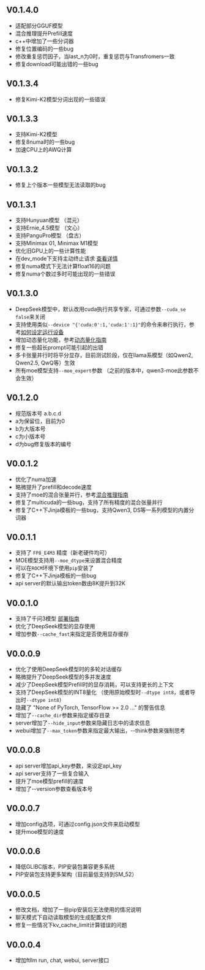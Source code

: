 ## V0.1.4.0

- 适配部分GGUF模型
- 混合推理提升Prefill速度
- c++中增加了一些分词器
- 修复位置编码的一些bug
- 修改重复惩罚因子，当last_n为0时，重复惩罚与Transfromers一致
- 修复download可能出错的一些bug

## V0.1.3.4

- 修复Kimi-K2模型分词出现的一些错误

## V0.1.3.3

- 支持Kimi-K2模型
- 修复8numa时的一些bug
- 加速CPU上的AWQ计算

## V0.1.3.2

- 修复上个版本一些模型无法读取的bug

## V0.1.3.1

- 支持Hunyuan模型 （混元）
- 支持Ernie_4.5模型 （文心）
- 支持PanguPro模型 （盘古）
- 支持Minimax 01, Minimax M1模型
- 优化旧GPU上的一些计算性能
- 在dev_mode下支持主动终止请求 [查看详情](https://github.com/ztxz16/fastllm/pull/535)
- 修复numa模式下无法计算float16的问题
- 修复numa个数过多时可能出现的一些错误

## V0.1.3.0

- DeepSeek模型中，默认改用cuda执行共享专家，可通过参数`--cuda_se false`来关闭
- 支持使用类似`--device "{'cuda:0':1,'cuda:1':1}"`的命令来串行执行，参考[如何设定运行设备](../README.md#3-如何设定运行设备)
- 增加动态量化功能，参考[动态量化指南](dtype_config.md)
- 修复一些超长prompt可能引起的出错
- 多卡张量并行时将平分显存，目前测试阶段，仅在llama系模型（如Qwen2, Qwen2.5, QwQ等）生效
- 所有moe模型支持`--moe_expert`参数 （之前的版本中，qwen3-moe此参数不会生效）


## V0.1.2.0

- 规范版本号 a.b.c.d
- a为保留位，目前为0
- b为大版本号
- c为小版本号
- d为bug修复版本的编号

## V0.0.1.2

- 优化了numa加速
- 略微提升了prefill和decode速度
- 支持了moe的混合张量并行，参考[混合推理指南](mixforward.md)
- 修复了multicuda的一些bug，支持了所有精度的混合张量并行
- 修复了C++下Jinja模板的一些bug，支持Qwen3, DS等一系列模型的内置分词器

## V0.0.1.1

- 支持了 `FP8_E4M3` 精度（新老硬件均可）
- MOE模型支持用`--moe_dtype`来设置混合精度
- 可以在`ROCM`环境下使用`pip`安装了
- 修复了C++下Jinja模板的一些bug
- api server的默认输出token数由8K提升到32K

## V0.0.1.0

- 支持了千问3模型 [部署指南](qwen3.md)
- 优化了DeepSeek模型的显存使用
- 增加参数`--cache_fast`来指定是否使用显存缓存

## V0.0.0.9

- 优化了使用DeepSeek模型时的多轮对话缓存
- 略微提升了DeepSeek模型的多并发速度
- 减少了DeepSeek模型Prefill时的显存消耗，可以支持更长的上下文
- 支持了DeepSeek模型的INT8量化 （使用原始模型时`--dtype int8`，或者导出时`--dtype int8`）
- 隐藏了 "None of PyTorch, TensorFlow >= 2.0 ..." 的警告信息
- 增加了`--cache_dir`参数来指定缓存目录
- server增加了`--hide_input`参数来隐藏日志中的请求信息
- webui增加了`--max_token`参数来指定最大输出，--think参数来强制思考

## V0.0.0.8

- api server增加api_key参数，来设定api_key
- api server支持了一些复合输入
- 提升了moe模型prefill的速度
- 增加了--version参数查看版本号

## V0.0.0.7

- 增加config选项，可通过config.json文件来启动模型
- 提升moe模型的速度

## V0.0.0.6

- 降低GLIBC版本，PIP安装包兼容更多系统
- PIP安装包支持更多架构（目前最低支持到SM_52）

## V0.0.0.5

- 修改文档，增加了一些pip安装后无法使用的情况说明
- 聊天模式下自动读取模型的生成配置文件
- 修复一些情况下kv_cache_limit计算错误的问题

## V0.0.0.4

- 增加ftllm run, chat, webui, server接口